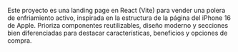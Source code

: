 <!-- Use this file to provide workspace-specific custom instructions to Copilot. For more details, visit https://code.visualstudio.com/docs/copilot/copilot-customization#_use-a-githubcopilotinstructionsmd-file -->

Este proyecto es una landing page en React (Vite) para vender una polera de enfriamiento activo, inspirada en la estructura de la página del iPhone 16 de Apple. Prioriza componentes reutilizables, diseño moderno y secciones bien diferenciadas para destacar características, beneficios y opciones de compra.
